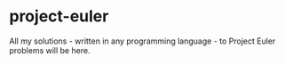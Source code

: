 # project-euler
All my solutions - written in any programming language - to Project Euler problems will be here.
